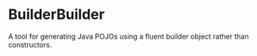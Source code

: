 BuilderBuilder
==============

A tool for generating Java POJOs using a fluent builder object rather than constructors.
